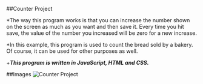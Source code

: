 ##Counter Project

*The way this program works is that you can increase the number shown on the screen as much as you want and then save it. Every time you hit save, the value of the number you increased will be zero for a new increase.

*In this example, this program is used to count the bread sold by a bakery. Of course, it can be used for other purposes as well.

+***This program is written in JavaScript, HTML and CSS.***

##Images
![Counter Project](https://github.com/Yasharbadri/Counter-Project/assets/121640772/c1ac73fb-3217-4e7c-bfd5-03dbd12ea2f2)
